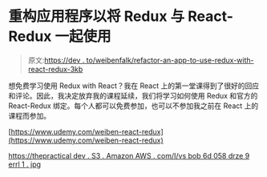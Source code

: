 # 重构应用程序以将 Redux 与 React-Redux 一起使用

> 原文:[https://dev . to/weibenfalk/refactor-an-app-to-use-redux-with-react-redux-3kb](https://dev.to/weibenfalk/refactor-an-app-to-use-redux-with-react-redux-3okb)

想免费学习使用 Redux with React？我在 React 上的第一堂课得到了很好的回应和评论。因此，我决定放弃我的课程延续，我们将学习如何使用 Redux 和官方的 React-Redux 绑定。每个人都可以免费参加，也可以不参加我之前在 React 上的课程而参加。

[https://www.udemy.com/weiben-react-redux](https://www.udemy.com/weiben-react-redux)

[https://thepractical dev . S3 . Amazon AWS . com/I/vs bob 6d 058 drze 9 errl 1 . jpg](https://thepracticaldev.s3.amazonaws.com/i/vsbob6d058drze9erlr1.jpg)
